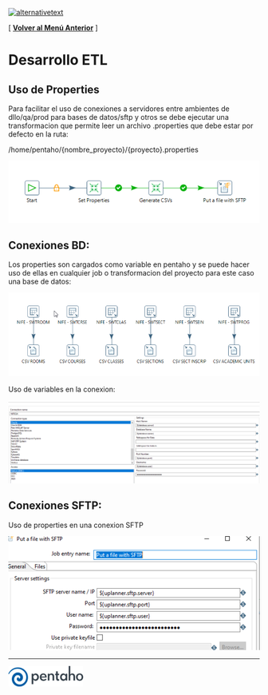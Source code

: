[﻿![alternativetext](https://github.com/UniandesDSIT/Servicio-Fuse-Persona-Persona/raw/master/path/to/DSIT.png)](https://tecnologia.uniandes.edu.co/)         

[ **[Volver al Menú Anterior](https://github.com/UniandesDSIT/coding-guidelines/blob/master/integration/pentahodi/MAIN.md)** ]

# Desarrollo ETL

## Uso de Properties
Para facilitar el uso de conexiones a servidores entre ambientes de dllo/qa/prod para bases de datos/sftp y otros se debe ejecutar una transformacion que permite leer un archivo .properties que debe estar por defecto en la ruta:

/home/pentaho/{nombre_proyecto}/{proyecto}.properties

<img src="../sources/job.png?raw=true"/>

## Conexiones BD:
Los properties son cargados como variable en pentaho y se puede hacer uso de ellas en cualquier job o transformacion del proyecto para este caso una base de datos:

<img src="../sources/tr.png?raw=true"/>

Uso de variables en la conexion:

<img src="../sources/db.png?raw=true"/>


## Conexiones SFTP:

Uso de properties en una conexion SFTP

<img src="../sources/sftp.png?raw=true"/>


_________________________________________________________________________________________________________

<img width="150px" src="../sources/pentaho.png?raw=true"/>
